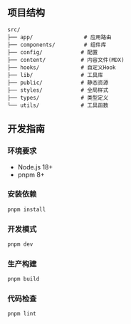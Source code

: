 ## 项目结构

```
src/
├── app/                # 应用路由
├── components/         # 组件库
├── config/            # 配置
├── content/           # 内容文件(MDX)
├── hooks/             # 自定义Hook
├── lib/               # 工具库
├── public/            # 静态资源
├── styles/            # 全局样式
├── types/             # 类型定义
└── utils/             # 工具函数
```

## 开发指南

### 环境要求

- Node.js 18+
- pnpm 8+

### 安装依赖

```bash
pnpm install
```

### 开发模式

```bash
pnpm dev
```

### 生产构建

```bash
pnpm build
```

### 代码检查

```bash
pnpm lint
```

